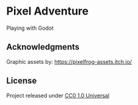 # Pixel Adventure

Playing with Godot

## Acknowledgments

Graphic assets by: https://pixelfrog-assets.itch.io/

## License

Project released under [CC0 1.0 Universal](LICENSE)
